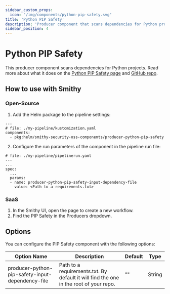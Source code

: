 ```yaml
---
sidebar_custom_props:
  icon: "/img/components/python-pip-safety.svg"
title: 'Python PIP Safety'
description: 'Producer component that scans dependencies for Python projects.'
sidebar_position: 4
---
```


# Python PIP Safety

This producer component scans dependencies for Python projects.
Read more about what it does on the [Python PIP Safety page](https://pypi.org/project/safety/)
and [GitHub repo](https://github.com/pyupio/safety).

## How to use with Smithy

### Open-Source

1. Add the Helm package to the pipeline settings:

```
---
# file: ./my-pipeline/kustomization.yaml
components:
  - pkg:helm/smithy-security-oss-components/producer-python-pip-safety
```

2. Configure the run parameters of the component in the pipeline run file:

```
# file: ./my-pipeline/pipelinerun.yaml
---
...
spec:
  ...
  params:
  - name: producer-python-pip-safety-input-dependency-file
    value: <Path to a requirements.txt>
```

### SaaS

1. In the Smithy UI, open the page to create a new workflow.
2. Find the PIP Safety in the Producers dropdown.

## Options

You can configure the PIP Safety component with the following options:

| Option Name                                      | Description                                                                           | Default | Type   |
|--------------------------------------------------|---------------------------------------------------------------------------------------|---------|--------|
| producer-python-pip-safety-input-dependency-file | Path to a requirements.txt. By default it will find the one in the root of your repo. | ""      | String |
